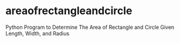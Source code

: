 # areaofrectangleandcircle
Python Program to Determine The Area of Rectangle and Circle Given Length, Width, and Radius
